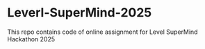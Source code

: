 # Leverl-SuperMind-2025
This repo contains code of online assignment for Level SuperMind Hackathon 2025
